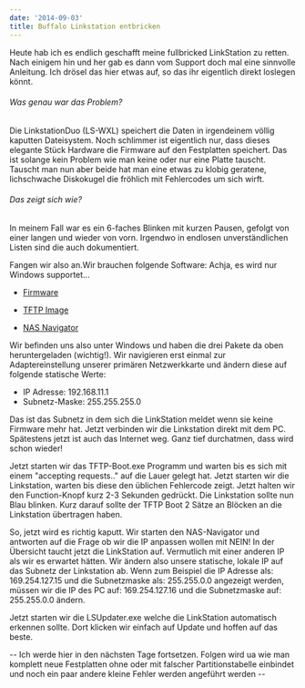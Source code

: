 ```yaml
---
date: '2014-09-03'
title: Buffalo Linkstation entbricken
---
```


Heute hab ich es endlich geschafft meine fullbricked LinkStation zu retten. Nach einigem hin und her gab es dann vom Support doch mal eine sinnvolle Anleitung. Ich drösel das hier etwas auf, so das ihr eigentlich direkt loslegen könnt.

###### Was genau war das Problem?

Die LinkstationDuo (LS-WXL) speichert die Daten in irgendeinem völlig kaputten Dateisystem. Noch schlimmer ist eigentlich nur, dass dieses elegante Stück Hardware die Firmware auf den Festplatten speichert. Das ist solange kein Problem wie man keine oder nur eine Platte tauscht. Tauscht man nun aber beide hat man eine etwas zu klobig geratene, lichschwache Diskokugel die fröhlich mit Fehlercodes um sich wirft.

###### Das zeigt sich wie?

In meinem Fall war es ein 6-faches Blinken mit kurzen Pausen, gefolgt von einer langen und wieder von vorn. Irgendwo in endlosen unverständlichen Listen sind die auch dokumentiert.

Fangen wir also an.Wir brauchen folgende Software: Achja, es wird nur Windows supportet...

- [Firmware](http://www.buffalo-technology.com/userfiles/file/downloads/LS-series-fw168_fwwin.zip "Firmware")

- [TFTP Image](http://www.buffalo-technology.com/userfiles/file/downloads/recovery/TFTP%20Boot%20Recovery%20LS-WXL.exe "TFTP Image")

- [NAS Navigator](http://www.buffalo-technology.com/userfiles/file/downloads/NASNavigator2.zip "NAS Navigator")

Wir befinden uns also unter Windows und haben die drei Pakete da oben heruntergeladen (wichtig!). Wir navigieren erst einmal zur Adaptereinstellung unserer primären Netzwerkkarte und ändern diese auf folgende statische Werte:

* IP Adresse: 192.168.11.1
* Subnetz-Maske: 255.255.255.0

Das ist das Subnetz in dem sich die LinkStation meldet wenn sie keine Firmware mehr hat. Jetzt verbinden wir die Linkstation direkt mit dem PC. Spätestens jetzt ist auch das Internet weg. Ganz tief durchatmen, dass wird schon wieder!

Jetzt starten wir das TFTP-Boot.exe Programm und warten bis es sich mit einem "accepting requests.." auf die Lauer gelegt hat. Jetzt starten wir die Linkstation, warten bis diese den üblichen Fehlercode zeigt. Jetzt halten wir den Function-Knopf kurz 2-3 Sekunden gedrückt. Die Linkstation sollte nun Blau blinken. Kurz darauf sollte der TFTP Boot 2 Sätze an Blöcken an die Linkstation übertragen haben.

So, jetzt wird es richtig kaputt. Wir starten den NAS-Navigator und antworten auf die Frage ob wir die IP anpassen wollen mit NEIN! In der Übersicht taucht jetzt die LinkStation auf. Vermutlich mit einer anderen IP als wir es erwartet hätten. Wir ändern also unsere statische, lokale IP auf das Subnetz der Linkstation ab. Wenn zum Beispiel die IP Adresse als: 169.254.127.15 und die Subnetzmaske als: 255.255.0.0 angezeigt werden, müssen wir die IP des PC auf: 169.254.127.16 und die Subnetzmaske auf: 255.255.0.0 ändern.

Jetzt starten wir die LSUpdater.exe welche die LinkStation automatisch erkennen sollte. Dort klicken wir einfach auf Update und hoffen auf das beste.

-- Ich werde hier in den nächsten Tage fortsetzen. Folgen wird ua wie man komplett neue Festplatten ohne oder mit falscher Partitionstabelle einbindet und noch ein paar andere kleine Fehler werden angeführt werden --
